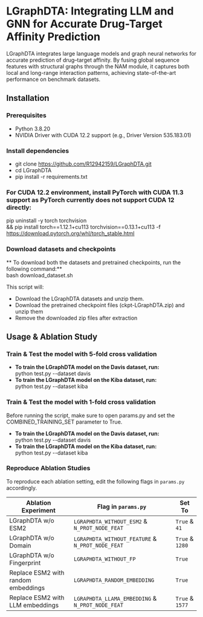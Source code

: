 # LGraphDTA: Integrating LLM and GNN for Accurate Drug-Target Affinity Prediction
LGraphDTA integrates large language models and graph neural networks for accurate prediction of drug–target affinity. By fusing global sequence features with structural graphs through the NAM module, it captures both local and long-range interaction patterns, achieving state-of-the-art performance on benchmark datasets.

## Installation
### Prerequisites
- Python 3.8.20
- NVIDIA Driver with CUDA 12.2 support (e.g., Driver Version 535.183.01)

### Install dependencies
- git clone https://github.com/R12942159/LGraphDTA.git
- cd LGraphDTA
- pip install -r requirements.txt

### For CUDA 12.2 environment, install PyTorch with CUDA 11.3 support as PyTorch currently does not support CUDA 12 directly:
pip uninstall -y torch torchvision \
&& pip install torch==1.12.1+cu113 torchvision==0.13.1+cu113 -f https://download.pytorch.org/whl/torch_stable.html

### Download datasets and checkpoints
** To download both the datasets and pretrained checkpoints, run the following command:** <br>
    bash download_dataset.sh

This script will:
- Download the LGraphDTA datasets and unzip them.
- Download the pretrained checkpoint files (ckpt-LGraphDTA.zip) and unzip them
- Remove the downloaded zip files after extraction

## Usage & Ablation Study
### Train & Test the model with 5-fold cross validation
- **To train the LGraphDTA model on the Davis dataset, run:** <br>
    python test.py --dataset davis
- **To train the LGraphDTA model on the Kiba dataset, run:** <br>
    python test.py --dataset kiba

### Train & Test the model with 1-fold cross validation
Before running the script, make sure to open params.py and set the COMBINED_TRAINING_SET parameter to True.
- **To train the LGraphDTA model on the Davis dataset, run:** <br>
    python test.py --dataset davis
- **To train the LGraphDTA model on the Kiba dataset, run:** <br>
    python test.py --dataset kiba

### Reproduce Ablation Studies
To reproduce each ablation setting, edit the following flags in `params.py` accordingly.

| Ablation Experiment                | Flag in `params.py`                            | Set To         |
|------------------------------------|------------------------------------------------|----------------|
| LGraphDTA w/o ESM2                 |`LGRAPHDTA_WITHOUT_ESM2` & `N_PROT_NODE_FEAT`   | `True` & `41`  |
| LGraphDTA w/o Domain               |`LGRAPHDTA_WITHOUT_FEATURE` & `N_PROT_NODE_FEAT`| `True` & `1280`|
| LGraphDTA w/o Fingerprint          |`LGRAPHDTA_WITHOUT_FP`                          | `True`         |
| Replace ESM2 with random embeddings|`LGRAPHDTA_RANDOM_EMBEDDING`                    | `True`         |
| Replace ESM2 with LLM embeddings   |`LGRAPHDTA_LLAMA_EMBEDDING` & `N_PROT_NODE_FEAT`| `True` & `1577`|